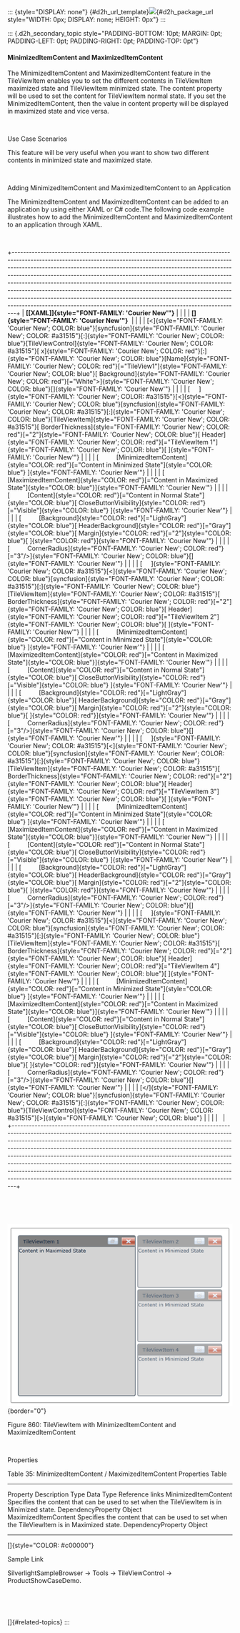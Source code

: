 ::: {style="DISPLAY: none"}
[](ms-xhelp:///?Id=d2h_url_template){#d2h_url_template}![](!package_url!){#d2h_package_url style="WIDTH: 0px; DISPLAY: none; HEIGHT: 0px"}
:::

::: {.d2h_secondary_topic style="PADDING-BOTTOM: 10pt; MARGIN: 0pt; PADDING-LEFT: 0pt; PADDING-RIGHT: 0pt; PADDING-TOP: 0pt"}
#### MinimizedItemContent and MaximizedItemContent

The MinimizedItemContent and MaximizedItemContent feature in the TileViewItem enables you to set the different contents in TileViewItem maximized state and TileViewItem minimized state. The content property will be used to set the content for TileViewItem normal state. If you set the MinimizedItemContent, then the value in content property will be displayed in maximized state and vice versa.

 

Use Case Scenarios

This feature will be very useful when you want to show two different contents in minimized state and maximized state.

 

Adding MinimizedItemContent and MaximizedItemContent to an Application

The MinimizedItemContent and MaximizedItemContent can be added to an application by using either XAML or C# code.The following code example illustrates how to add the MinimizedItemContent and MaximizedItemContent to an application through XAML.

 

+-------------------------------------------------------------------------------------------------------------------------------------------------------------------------------------------------------------------------------------------------------------------------------------------------------------------------------------------------------------------------------------------------------------------------------------------------------------------------------------------------------------------------------------------------------------------------------------------------------------------------------------------------+
| **[\[XAML\]]{style="FONT-FAMILY: 'Courier New'"}**                                                                                                                                                                                                                                                                                                                                                                                                                                                                                                                                                                                              |
|                                                                                                                                                                                                                                                                                                                                                                                                                                                                                                                                                                                                                                                 |
| **[]{style="FONT-FAMILY: 'Courier New'"}**                                                                                                                                                                                                                                                                                                                                                                                                                                                                                                                                                                                                      |
|                                                                                                                                                                                                                                                                                                                                                                                                                                                                                                                                                                                                                                                 |
| [\<]{style="FONT-FAMILY: 'Courier New'; COLOR: blue"}[syncfusion]{style="FONT-FAMILY: 'Courier New'; COLOR: #a31515"}[:]{style="FONT-FAMILY: 'Courier New'; COLOR: blue"}[TileViewControl]{style="FONT-FAMILY: 'Courier New'; COLOR: #a31515"}[ x]{style="FONT-FAMILY: 'Courier New'; COLOR: red"}[:]{style="FONT-FAMILY: 'Courier New'; COLOR: blue"}[Name]{style="FONT-FAMILY: 'Courier New'; COLOR: red"}[=\"TileView1\"]{style="FONT-FAMILY: 'Courier New'; COLOR: blue"}[ Background]{style="FONT-FAMILY: 'Courier New'; COLOR: red"}[=\"White\"\>]{style="FONT-FAMILY: 'Courier New'; COLOR: blue"}[]{style="FONT-FAMILY: 'Courier New'"} |
|                                                                                                                                                                                                                                                                                                                                                                                                                                                                                                                                                                                                                                                 |
| [     ]{style="FONT-FAMILY: 'Courier New'; COLOR: #a31515"}[\<]{style="FONT-FAMILY: 'Courier New'; COLOR: blue"}[syncfusion]{style="FONT-FAMILY: 'Courier New'; COLOR: #a31515"}[:]{style="FONT-FAMILY: 'Courier New'; COLOR: blue"}[TileViewItem]{style="FONT-FAMILY: 'Courier New'; COLOR: #a31515"}[ BorderThickness]{style="FONT-FAMILY: 'Courier New'; COLOR: red"}[=\"2\"]{style="FONT-FAMILY: 'Courier New'; COLOR: blue"}[ Header]{style="FONT-FAMILY: 'Courier New'; COLOR: red"}[=\"TileViewItem 1\"]{style="FONT-FAMILY: 'Courier New'; COLOR: blue"}[ ]{style="FONT-FAMILY: 'Courier New'"}                                         |
|                                                                                                                                                                                                                                                                                                                                                                                                                                                                                                                                                                                                                                                 |
| [          [MinimizedItemContent]{style="COLOR: red"}[=\"Content in Minimized State\"]{style="COLOR: blue"} ]{style="FONT-FAMILY: 'Courier New'"}                                                                                                                                                                                                                                                                                                                                                                                                                                                                                               |
|                                                                                                                                                                                                                                                                                                                                                                                                                                                                                                                                                                                                                                                 |
| [          [MaximizedItemContent]{style="COLOR: red"}[=\"Content in Maximized State\"]{style="COLOR: blue"}]{style="FONT-FAMILY: 'Courier New'"}                                                                                                                                                                                                                                                                                                                                                                                                                                                                                                |
|                                                                                                                                                                                                                                                                                                                                                                                                                                                                                                                                                                                                                                                 |
| [          [Content]{style="COLOR: red"}[=\"Content in Normal State\"]{style="COLOR: blue"}[ CloseButtonVisibility]{style="COLOR: red"}[=\"Visible\"]{style="COLOR: blue"} ]{style="FONT-FAMILY: 'Courier New'"}                                                                                                                                                                                                                                                                                                                                                                                                                                |
|                                                                                                                                                                                                                                                                                                                                                                                                                                                                                                                                                                                                                                                 |
| [          [Background]{style="COLOR: red"}[=\"LightGray\"]{style="COLOR: blue"}[ HeaderBackground]{style="COLOR: red"}[=\"Gray\"]{style="COLOR: blue"}[ Margin]{style="COLOR: red"}[=\"2\"]{style="COLOR: blue"}[ ]{style="COLOR: red"}]{style="FONT-FAMILY: 'Courier New'"}                                                                                                                                                                                                                                                                                                                                                                   |
|                                                                                                                                                                                                                                                                                                                                                                                                                                                                                                                                                                                                                                                 |
| [          CornerRadius]{style="FONT-FAMILY: 'Courier New'; COLOR: red"}[=\"3\"/\>]{style="FONT-FAMILY: 'Courier New'; COLOR: blue"}[]{style="FONT-FAMILY: 'Courier New'"}                                                                                                                                                                                                                                                                                                                                                                                                                                                                      |
|                                                                                                                                                                                                                                                                                                                                                                                                                                                                                                                                                                                                                                                 |
| [     ]{style="FONT-FAMILY: 'Courier New'; COLOR: #a31515"}[\<]{style="FONT-FAMILY: 'Courier New'; COLOR: blue"}[syncfusion]{style="FONT-FAMILY: 'Courier New'; COLOR: #a31515"}[:]{style="FONT-FAMILY: 'Courier New'; COLOR: blue"}[TileViewItem]{style="FONT-FAMILY: 'Courier New'; COLOR: #a31515"}[ BorderThickness]{style="FONT-FAMILY: 'Courier New'; COLOR: red"}[=\"2\"]{style="FONT-FAMILY: 'Courier New'; COLOR: blue"}[ Header]{style="FONT-FAMILY: 'Courier New'; COLOR: red"}[=\"TileViewItem 2\"]{style="FONT-FAMILY: 'Courier New'; COLOR: blue"}[ ]{style="FONT-FAMILY: 'Courier New'"}                                         |
|                                                                                                                                                                                                                                                                                                                                                                                                                                                                                                                                                                                                                                                 |
| [          [MinimizedItemContent]{style="COLOR: red"}[=\"Content in Minimized State\"]{style="COLOR: blue"} ]{style="FONT-FAMILY: 'Courier New'"}                                                                                                                                                                                                                                                                                                                                                                                                                                                                                               |
|                                                                                                                                                                                                                                                                                                                                                                                                                                                                                                                                                                                                                                                 |
| [          [MaximizedItemContent]{style="COLOR: red"}[=\"Content in Maximized State\"]{style="COLOR: blue"}]{style="FONT-FAMILY: 'Courier New'"}                                                                                                                                                                                                                                                                                                                                                                                                                                                                                                |
|                                                                                                                                                                                                                                                                                                                                                                                                                                                                                                                                                                                                                                                 |
| [          [Content]{style="COLOR: red"}[=\"Content in Normal State\"]{style="COLOR: blue"}[ CloseButtonVisibility]{style="COLOR: red"}[=\"Visible\"]{style="COLOR: blue"} ]{style="FONT-FAMILY: 'Courier New'"}                                                                                                                                                                                                                                                                                                                                                                                                                                |
|                                                                                                                                                                                                                                                                                                                                                                                                                                                                                                                                                                                                                                                 |
| [          [Background]{style="COLOR: red"}[=\"LightGray\"]{style="COLOR: blue"}[ HeaderBackground]{style="COLOR: red"}[=\"Gray\"]{style="COLOR: blue"}[ Margin]{style="COLOR: red"}[=\"2\"]{style="COLOR: blue"}[ ]{style="COLOR: red"}]{style="FONT-FAMILY: 'Courier New'"}                                                                                                                                                                                                                                                                                                                                                                   |
|                                                                                                                                                                                                                                                                                                                                                                                                                                                                                                                                                                                                                                                 |
| [          CornerRadius]{style="FONT-FAMILY: 'Courier New'; COLOR: red"}[=\"3\"/\>]{style="FONT-FAMILY: 'Courier New'; COLOR: blue"}[]{style="FONT-FAMILY: 'Courier New'"}                                                                                                                                                                                                                                                                                                                                                                                                                                                                      |
|                                                                                                                                                                                                                                                                                                                                                                                                                                                                                                                                                                                                                                                 |
| [     ]{style="FONT-FAMILY: 'Courier New'; COLOR: #a31515"}[\<]{style="FONT-FAMILY: 'Courier New'; COLOR: blue"}[syncfusion]{style="FONT-FAMILY: 'Courier New'; COLOR: #a31515"}[:]{style="FONT-FAMILY: 'Courier New'; COLOR: blue"}[TileViewItem]{style="FONT-FAMILY: 'Courier New'; COLOR: #a31515"}[ BorderThickness]{style="FONT-FAMILY: 'Courier New'; COLOR: red"}[=\"2\"]{style="FONT-FAMILY: 'Courier New'; COLOR: blue"}[ Header]{style="FONT-FAMILY: 'Courier New'; COLOR: red"}[=\"TileViewItem 3\"]{style="FONT-FAMILY: 'Courier New'; COLOR: blue"}[ ]{style="FONT-FAMILY: 'Courier New'"}                                         |
|                                                                                                                                                                                                                                                                                                                                                                                                                                                                                                                                                                                                                                                 |
| [          [MinimizedItemContent]{style="COLOR: red"}[=\"Content in Minimized State\"]{style="COLOR: blue"} ]{style="FONT-FAMILY: 'Courier New'"}                                                                                                                                                                                                                                                                                                                                                                                                                                                                                               |
|                                                                                                                                                                                                                                                                                                                                                                                                                                                                                                                                                                                                                                                 |
| [          [MaximizedItemContent]{style="COLOR: red"}[=\"Content in Maximized State\"]{style="COLOR: blue"}]{style="FONT-FAMILY: 'Courier New'"}                                                                                                                                                                                                                                                                                                                                                                                                                                                                                                |
|                                                                                                                                                                                                                                                                                                                                                                                                                                                                                                                                                                                                                                                 |
| [          [Content]{style="COLOR: red"}[=\"Content in Normal State\"]{style="COLOR: blue"}[ CloseButtonVisibility]{style="COLOR: red"}[=\"Visible\"]{style="COLOR: blue"} ]{style="FONT-FAMILY: 'Courier New'"}                                                                                                                                                                                                                                                                                                                                                                                                                                |
|                                                                                                                                                                                                                                                                                                                                                                                                                                                                                                                                                                                                                                                 |
| [          [Background]{style="COLOR: red"}[=\"LightGray\"]{style="COLOR: blue"}[ HeaderBackground]{style="COLOR: red"}[=\"Gray\"]{style="COLOR: blue"}[ Margin]{style="COLOR: red"}[=\"2\"]{style="COLOR: blue"}[ ]{style="COLOR: red"}]{style="FONT-FAMILY: 'Courier New'"}                                                                                                                                                                                                                                                                                                                                                                   |
|                                                                                                                                                                                                                                                                                                                                                                                                                                                                                                                                                                                                                                                 |
| [          CornerRadius]{style="FONT-FAMILY: 'Courier New'; COLOR: red"}[=\"3\"/\>]{style="FONT-FAMILY: 'Courier New'; COLOR: blue"}[]{style="FONT-FAMILY: 'Courier New'"}                                                                                                                                                                                                                                                                                                                                                                                                                                                                      |
|                                                                                                                                                                                                                                                                                                                                                                                                                                                                                                                                                                                                                                                 |
| [     ]{style="FONT-FAMILY: 'Courier New'; COLOR: #a31515"}[\<]{style="FONT-FAMILY: 'Courier New'; COLOR: blue"}[syncfusion]{style="FONT-FAMILY: 'Courier New'; COLOR: #a31515"}[:]{style="FONT-FAMILY: 'Courier New'; COLOR: blue"}[TileViewItem]{style="FONT-FAMILY: 'Courier New'; COLOR: #a31515"}[ BorderThickness]{style="FONT-FAMILY: 'Courier New'; COLOR: red"}[=\"2\"]{style="FONT-FAMILY: 'Courier New'; COLOR: blue"}[ Header]{style="FONT-FAMILY: 'Courier New'; COLOR: red"}[=\"TileViewItem 4\"]{style="FONT-FAMILY: 'Courier New'; COLOR: blue"}[ ]{style="FONT-FAMILY: 'Courier New'"}                                         |
|                                                                                                                                                                                                                                                                                                                                                                                                                                                                                                                                                                                                                                                 |
| [          [MinimizedItemContent]{style="COLOR: red"}[=\"Content in Minimized State\"]{style="COLOR: blue"} ]{style="FONT-FAMILY: 'Courier New'"}                                                                                                                                                                                                                                                                                                                                                                                                                                                                                               |
|                                                                                                                                                                                                                                                                                                                                                                                                                                                                                                                                                                                                                                                 |
| [          [MaximizedItemContent]{style="COLOR: red"}[=\"Content in Maximized State\"]{style="COLOR: blue"}]{style="FONT-FAMILY: 'Courier New'"}                                                                                                                                                                                                                                                                                                                                                                                                                                                                                                |
|                                                                                                                                                                                                                                                                                                                                                                                                                                                                                                                                                                                                                                                 |
| [          [Content]{style="COLOR: red"}[=\"Content in Normal State\"]{style="COLOR: blue"}[ CloseButtonVisibility]{style="COLOR: red"}[=\"Visible\"]{style="COLOR: blue"} ]{style="FONT-FAMILY: 'Courier New'"}                                                                                                                                                                                                                                                                                                                                                                                                                                |
|                                                                                                                                                                                                                                                                                                                                                                                                                                                                                                                                                                                                                                                 |
| [          [Background]{style="COLOR: red"}[=\"LightGray\"]{style="COLOR: blue"}[ HeaderBackground]{style="COLOR: red"}[=\"Gray\"]{style="COLOR: blue"}[ Margin]{style="COLOR: red"}[=\"2\"]{style="COLOR: blue"}[ ]{style="COLOR: red"}]{style="FONT-FAMILY: 'Courier New'"}                                                                                                                                                                                                                                                                                                                                                                   |
|                                                                                                                                                                                                                                                                                                                                                                                                                                                                                                                                                                                                                                                 |
| [          CornerRadius]{style="FONT-FAMILY: 'Courier New'; COLOR: red"}[=\"3\"/\>]{style="FONT-FAMILY: 'Courier New'; COLOR: blue"}[]{style="FONT-FAMILY: 'Courier New'"}                                                                                                                                                                                                                                                                                                                                                                                                                                                                      |
|                                                                                                                                                                                                                                                                                                                                                                                                                                                                                                                                                                                                                                                 |
| [\</]{style="FONT-FAMILY: 'Courier New'; COLOR: blue"}[syncfusion]{style="FONT-FAMILY: 'Courier New'; COLOR: #a31515"}[:]{style="FONT-FAMILY: 'Courier New'; COLOR: blue"}[TileViewControl]{style="FONT-FAMILY: 'Courier New'; COLOR: #a31515"}[\>]{style="FONT-FAMILY: 'Courier New'; COLOR: blue"}                                                                                                                                                                                                                                                                                                                                            |
|                                                                                                                                                                                                                                                                                                                                                                                                                                                                                                                                                                                                                                                 |
|                                                                                                                                                                                                                                                                                                                                                                                                                                                                                                                                                                                                                                                 |
+-------------------------------------------------------------------------------------------------------------------------------------------------------------------------------------------------------------------------------------------------------------------------------------------------------------------------------------------------------------------------------------------------------------------------------------------------------------------------------------------------------------------------------------------------------------------------------------------------------------------------------------------------+

 

 

![](../ImagesExt/image261_766.png){border="0"}

Figure 860: TileViewItem with MinimizedItemContent and MaximizedItemContent

 

Properties

Table 35: MinimizedItemContent / MaximizedItemContent Properties Table

  ---------------------- -------------------------------------------------------------------------------------------- -------------------- ----------- -----------------
  Property               Description                                                                                  Type                 Data Type   Reference links
  MinimizedItemContent   Specifies the content that can be used to set when the TileViewItem is in Minimized state.   DependencyProperty   Object      
  MaximizedItemContent   Specifies the content that can be used to set when the TileViewItem is in Maximized state.   DependencyProperty   Object       
  ---------------------- -------------------------------------------------------------------------------------------- -------------------- ----------- -----------------

[]{style="COLOR: #c00000"} 

Sample Link

SilverlightSampleBrowser -\> Tools -\> TileViewControl -\> ProductShowCaseDemo.

 

 

[]{#related-topics}
:::
